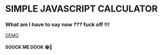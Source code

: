 # SIMPLE JAVASCRIPT CALCULATOR

### What am I have to say now ??? fuck off !!!
[DEMO](https://codepen.io/atropat/full/OJoWvbE)
#### SOOCK ME DOOK 😁🍆
